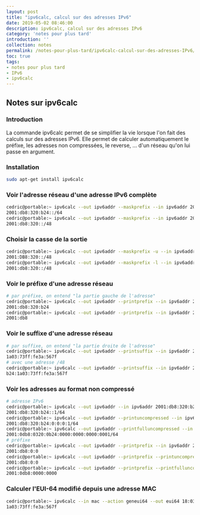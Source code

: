 ```yaml
---
layout: post
title: "ipv6calc, calcul sur des adresses IPv6"
date: 2019-05-02 08:46:00
description: ipv6calc, calcul sur des adresses IPv6
category: 'notes pour plus tard'
introduction: ''
collection: notes
permalink: /notes-pour-plus-tard/ipv6calc-calcul-sur-des-adresses-IPv6/
toc: true
tags:
- notes pour plus tard
- IPv6
- ipv6calc
---
```


## Notes sur ipv6calc

### Introduction
La commande ipv6calc permet de se simplifier la vie lorsque l'on fait des calculs sur des adresses IPv6. Elle permet de calculer automatiquement le préfixe, les adresses non compressées, le reverse, ... d'un réseau qu'on lui passe en argument.

### Installation
``` bash
sudo apt-get install ipv6calc
```

### Voir l'adresse réseau d'une adresse IPv6 complète
``` bash
cedric@portable:~ ipv6calc --out ipv6addr --maskprefix --in ipv6addr 2001:db8:320:b24:1a03:73ff:fe3a:567f/64
2001:db8:320:b24::/64
cedric@portable:~ ipv6calc --out ipv6addr --maskprefix --in ipv6addr 2001:db8:320:b24:1a03:73ff:fe3a:567f/48
2001:db8:320::/48
```

### Choisir la casse de la sortie
``` bash
cedric@portable:~ ipv6calc --out ipv6addr --maskprefix -u --in ipv6addr 2001:db8:320:b24:1a03:73ff:fe3a:567f/48
2001:DB8:320::/48
cedric@portable:~ ipv6calc --out ipv6addr --maskprefix -l --in ipv6addr 2001:db8:320:b24:1a03:73ff:fe3a:567f/48
2001:db8:320::/48
```

### Voir le préfixe d'une adresse réseau
``` bash
# par préfixe, on entend "la partie gauche de l'adresse"
cedric@portable:~ ipv6calc --out ipv6addr --printprefix --in ipv6addr 2001:db8:320:b24:1a03:73ff:fe3a:567f/64
2001:db8:320:b24
cedric@portable:~ ipv6calc --out ipv6addr --printprefix --in ipv6addr 2001:db8:320:b24:1a03:73ff:fe3a:567f/32
2001:db8
```

### Voir le suffixe d'une adresse réseau
``` bash
# par suffixe, on entend "la partie droite de l'adresse"
cedric@portable:~ ipv6calc --out ipv6addr --printsuffix --in ipv6addr 2001:db8:320:b24:1a03:73ff:fe3a:567f/64
1a03:73ff:fe3a:567f
# avec une adresse /48
cedric@portable:~ ipv6calc --out ipv6addr --printsuffix --in ipv6addr 2001:db8:320:b24:1a03:73ff:fe3a:567f/48
b24:1a03:73ff:fe3a:567f
```

### Voir les adresses au format non compressé
``` bash
# adresse IPv6
cedric@portable:~ ipv6calc --out ipv6addr --in ipv6addr 2001:db8:320:b24::1/64
2001:db8:320:b24::1/64
cedric@portable:~ ipv6calc --out ipv6addr --printuncompressed --in ipv6addr 2001:db8:320:b24::1/64
2001:db8:320:b24:0:0:0:1/64
cedric@portable:~ ipv6calc --out ipv6addr --printfulluncompressed --in ipv6addr 2001:db8:320:b24::1/64
2001:0db8:0320:0b24:0000:0000:0000:0001/64
# préfixe
cedric@portable:~ ipv6calc --out ipv6addr --printprefix --in ipv6addr 2001:db8::1/64
2001:db8:0:0
cedric@portable:~ ipv6calc --out ipv6addr --printprefix --printuncompressed --in ipv6addr 2001:db8::1/64
2001:db8:0:0
cedric@portable:~ ipv6calc --out ipv6addr --printprefix --printfulluncompressed --in ipv6addr 2001:db8::1/64
2001:0db8:0000:0000
```

### Calculer l'EUI-64 modifié depuis une adresse MAC
``` bash
cedric@portable:~ ipv6calc --in mac --action geneui64 --out eui64 18:03:73:3a:56:7f
1a03:73ff:fe3a:567f
```
